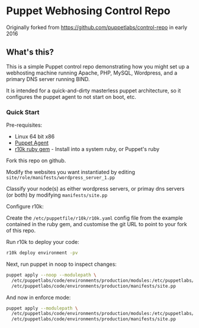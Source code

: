 # Puppet Webhosing Control Repo

Originally forked from https://github.com/puppetlabs/control-repo in early 2016

## What's this?

This is a simple Puppet control repo demonstrating how you might set up a webhosting machine running Apache, PHP, MySQL, Wordpress, and a primary DNS server running BIND.

It is intended for a quick-and-dirty masterless puppet architecture, so it configures the puppet agent to not start on boot, etc.

### Quick Start

Pre-requisites:

- Linux 64 bit x86
- [Puppet Agent](https://docs.puppet.com/puppet/latest/reference/install_linux.html)
- [r10k ruby gem](https://github.com/puppetlabs/r10k) - Install into a system ruby, or Puppet's ruby

Fork this repo on github.

Modify the websites you want instantiated by editing `site/role/manifests/wordpress_server_1.pp`

Classify your node(s) as either wordpress servers, or primay dns servers (or both) by modifying `manifests/site.pp`

Configure r10k:

Create the `/etc/puppetfile/r10k/r10k.yaml` config file from the example contained in the ruby gem, and customise the git URL to point to your fork of this repo.

Run r10k to deploy your code:

```bash
r10k deploy environment -pv
```

Next, run puppet in noop to inspect changes:

```bash
puppet apply --noop --modulepath \
  /etc/puppetlabs/code/environments/production/modules:/etc/puppetlabs/code/environments/production/site \
  /etc/puppetlabs/code/environments/production/manifests/site.pp
```

And now in enforce mode:

```bash
puppet apply --modulepath \
  /etc/puppetlabs/code/environments/production/modules:/etc/puppetlabs/code/environments/production/site \
  /etc/puppetlabs/code/environments/production/manifests/site.pp
```

